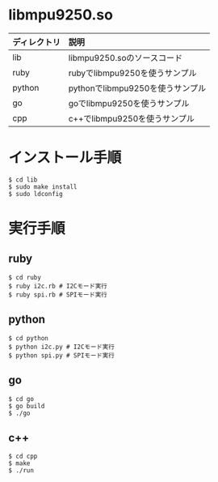 libmpu9250.so
=============

|ディレクトリ|説明|
|:---|:---|
|lib|libmpu9250.soのソースコード|
|ruby|rubyでlibmpu9250を使うサンプル|
|python|pythonでlibmpu9250を使うサンプル|
|go|goでlibmpu9250を使うサンプル|
|cpp|c++でlibmpu9250を使うサンプル|

# インストール手順

```
$ cd lib
$ sudo make install
$ sudo ldconfig
```

# 実行手順

## ruby

```
$ cd ruby
$ ruby i2c.rb # I2Cモード実行
$ ruby spi.rb # SPIモード実行
```

## python

```
$ cd python
$ python i2c.py # I2Cモード実行
$ python spi.py # SPIモード実行
```

## go

```
$ cd go
$ go build
$ ./go
```

## c++

```
$ cd cpp
$ make
$ ./run
```